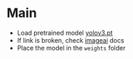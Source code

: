 # Main
- Load pretrained model [yolov3.pt](https://github.com/OlafenwaMoses/ImageAI/releases/download/3.0.0-pretrained/yolov3.pt/)
- If link is broken, check [imageai](https://imageai.readthedocs.io/en/latest/index.html) docs
- Place the model in the `weights` folder